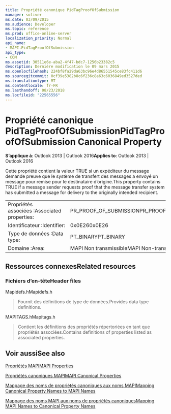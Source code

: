 ```yaml
---
title: Propriété canonique PidTagProofOfSubmission
manager: soliver
ms.date: 03/09/2015
ms.audience: Developer
ms.topic: reference
ms.prod: office-online-server
localization_priority: Normal
api_name:
- MAPI.PidTagProofOfSubmission
api_type:
- COM
ms.assetid: 30511e6e-aba2-4f47-bdc7-1256b23382c5
description: Dernière modification le 09 mars 2015
ms.openlocfilehash: 224bf8fa29da63bc96e4d86551545ce83fc411d6
ms.sourcegitcommit: 0cf39e5382b8c6f236c8a63c6036849ed3527ded
ms.translationtype: MT
ms.contentlocale: fr-FR
ms.lasthandoff: 08/23/2018
ms.locfileid: "22565556"
---
```

# <a name="pidtagproofofsubmission-canonical-property"></a><span data-ttu-id="c1bc2-103">Propriété canonique PidTagProofOfSubmission</span><span class="sxs-lookup"><span data-stu-id="c1bc2-103">PidTagProofOfSubmission Canonical Property</span></span>

  
  
<span data-ttu-id="c1bc2-104">**S’applique à**: Outlook 2013 | Outlook 2016</span><span class="sxs-lookup"><span data-stu-id="c1bc2-104">**Applies to**: Outlook 2013 | Outlook 2016</span></span> 
  
<span data-ttu-id="c1bc2-105">Cette propriété contient la valeur TRUE si un expéditeur du message demande preuve que le système de transfert des messages a envoyé un message pour remise pour le destinataire d’origine.</span><span class="sxs-lookup"><span data-stu-id="c1bc2-105">This property contains TRUE if a message sender requests proof that the message transfer system has submitted a message for delivery to the originally intended recipient.</span></span>
  
|||
|:-----|:-----|
|<span data-ttu-id="c1bc2-106">Propriétés associées :</span><span class="sxs-lookup"><span data-stu-id="c1bc2-106">Associated properties:</span></span>  <br/> |<span data-ttu-id="c1bc2-107">PR_PROOF_OF_SUBMISSION</span><span class="sxs-lookup"><span data-stu-id="c1bc2-107">PR_PROOF_OF_SUBMISSION</span></span>  <br/> |
|<span data-ttu-id="c1bc2-108">Identificateur :</span><span class="sxs-lookup"><span data-stu-id="c1bc2-108">Identifier:</span></span>  <br/> |<span data-ttu-id="c1bc2-109">0x0E26</span><span class="sxs-lookup"><span data-stu-id="c1bc2-109">0x0E26</span></span>  <br/> |
|<span data-ttu-id="c1bc2-110">Type de données :</span><span class="sxs-lookup"><span data-stu-id="c1bc2-110">Data type:</span></span>  <br/> |<span data-ttu-id="c1bc2-111">PT_BINARY</span><span class="sxs-lookup"><span data-stu-id="c1bc2-111">PT_BINARY</span></span>  <br/> |
|<span data-ttu-id="c1bc2-112">Domaine :</span><span class="sxs-lookup"><span data-stu-id="c1bc2-112">Area:</span></span>  <br/> |<span data-ttu-id="c1bc2-113">MAPI Non transmissible</span><span class="sxs-lookup"><span data-stu-id="c1bc2-113">MAPI Non-transmittable</span></span>  <br/> |
   
## <a name="related-resources"></a><span data-ttu-id="c1bc2-114">Ressources connexes</span><span class="sxs-lookup"><span data-stu-id="c1bc2-114">Related resources</span></span>

### <a name="header-files"></a><span data-ttu-id="c1bc2-115">Fichiers d’en-tête</span><span class="sxs-lookup"><span data-stu-id="c1bc2-115">Header files</span></span>

<span data-ttu-id="c1bc2-116">Mapidefs.h</span><span class="sxs-lookup"><span data-stu-id="c1bc2-116">Mapidefs.h</span></span>
  
> <span data-ttu-id="c1bc2-117">Fournit des définitions de type de données.</span><span class="sxs-lookup"><span data-stu-id="c1bc2-117">Provides data type definitions.</span></span>
    
<span data-ttu-id="c1bc2-118">MAPITAGS.h</span><span class="sxs-lookup"><span data-stu-id="c1bc2-118">Mapitags.h</span></span>
  
> <span data-ttu-id="c1bc2-119">Contient les définitions des propriétés répertoriées en tant que propriétés associées.</span><span class="sxs-lookup"><span data-stu-id="c1bc2-119">Contains definitions of properties listed as associated properties.</span></span>
    
## <a name="see-also"></a><span data-ttu-id="c1bc2-120">Voir aussi</span><span class="sxs-lookup"><span data-stu-id="c1bc2-120">See also</span></span>



[<span data-ttu-id="c1bc2-121">Propriétés MAPI</span><span class="sxs-lookup"><span data-stu-id="c1bc2-121">MAPI Properties</span></span>](mapi-properties.md)
  
[<span data-ttu-id="c1bc2-122">Propriétés canoniques MAPI</span><span class="sxs-lookup"><span data-stu-id="c1bc2-122">MAPI Canonical Properties</span></span>](mapi-canonical-properties.md)
  
[<span data-ttu-id="c1bc2-123">Mappage des noms de propriétés canoniques aux noms MAPI</span><span class="sxs-lookup"><span data-stu-id="c1bc2-123">Mapping Canonical Property Names to MAPI Names</span></span>](mapping-canonical-property-names-to-mapi-names.md)
  
[<span data-ttu-id="c1bc2-124">Mappage des noms MAPI aux noms de propriétés canoniques</span><span class="sxs-lookup"><span data-stu-id="c1bc2-124">Mapping MAPI Names to Canonical Property Names</span></span>](mapping-mapi-names-to-canonical-property-names.md)

